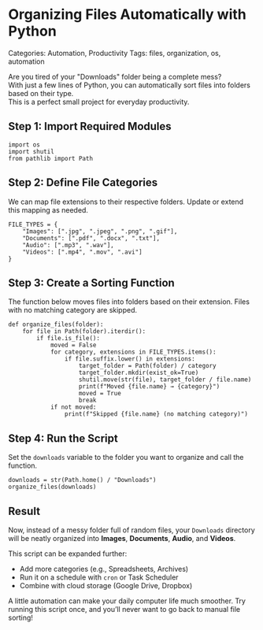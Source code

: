 # Organizing Files Automatically with Python

Categories: Automation, Productivity
Tags: files, organization, os, automation

Are you tired of your "Downloads" folder being a complete mess?  
With just a few lines of Python, you can automatically sort files into folders based on their type.  
This is a perfect small project for everyday productivity.

## Step 1: Import Required Modules

    import os
    import shutil
    from pathlib import Path

## Step 2: Define File Categories

We can map file extensions to their respective folders. Update or extend this mapping as needed.

    FILE_TYPES = {
        "Images": [".jpg", ".jpeg", ".png", ".gif"],
        "Documents": [".pdf", ".docx", ".txt"],
        "Audio": [".mp3", ".wav"],
        "Videos": [".mp4", ".mov", ".avi"]
    }

## Step 3: Create a Sorting Function

The function below moves files into folders based on their extension. Files with no matching category are skipped.

    def organize_files(folder):
        for file in Path(folder).iterdir():
            if file.is_file():
                moved = False
                for category, extensions in FILE_TYPES.items():
                    if file.suffix.lower() in extensions:
                        target_folder = Path(folder) / category
                        target_folder.mkdir(exist_ok=True)
                        shutil.move(str(file), target_folder / file.name)
                        print(f"Moved {file.name} → {category}")
                        moved = True
                        break
                if not moved:
                    print(f"Skipped {file.name} (no matching category)")

## Step 4: Run the Script

Set the `downloads` variable to the folder you want to organize and call the function.

    downloads = str(Path.home() / "Downloads")
    organize_files(downloads)

## Result

Now, instead of a messy folder full of random files, your `Downloads` directory will be neatly organized into **Images**, **Documents**, **Audio**, and **Videos**.

This script can be expanded further:
- Add more categories (e.g., Spreadsheets, Archives)  
- Run it on a schedule with `cron` or Task Scheduler  
- Combine with cloud storage (Google Drive, Dropbox)

A little automation can make your daily computer life much smoother. Try running this script once, and you’ll never want to go back to manual file sorting!


